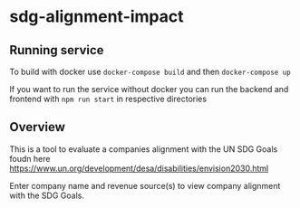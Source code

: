 # sdg-alignment-impact

## Running service

To build with docker use `docker-compose build` and then `docker-compose up`

If you want to run the service without docker you can run the backend and 
frontend with `npm run start` in respective directories

## Overview

This is a tool to evaluate a companies alignment with the UN SDG Goals foudn here https://www.un.org/development/desa/disabilities/envision2030.html

Enter company name and revenue source(s) to view company alignment with the SDG Goals.
